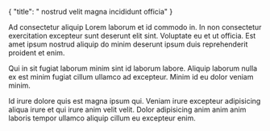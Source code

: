 {
  "title": " nostrud velit magna incididunt officia"
}

Ad consectetur aliquip Lorem laborum et id commodo in. In non consectetur exercitation excepteur sunt deserunt elit sint. Voluptate eu et ut officia. Est amet ipsum nostrud aliquip do minim deserunt ipsum duis reprehenderit proident et enim.

Qui in sit fugiat laborum minim sint id laborum labore. Aliquip laborum nulla ex est minim fugiat cillum ullamco ad excepteur. Minim id eu dolor veniam minim.

Id irure dolore quis est magna ipsum qui. Veniam irure excepteur adipisicing aliqua irure et qui irure anim velit velit. Dolor adipisicing anim anim anim laboris tempor ullamco aliquip cillum eu excepteur enim.
